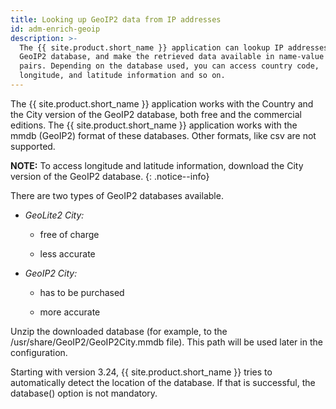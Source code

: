 ```yaml
---
title: Looking up GeoIP2 data from IP addresses
id: adm-enrich-geoip
description: >-
  The {{ site.product.short_name }} application can lookup IP addresses from an offline
  GeoIP2 database, and make the retrieved data available in name-value
  pairs. Depending on the database used, you can access country code,
  longitude, and latitude information and so on.
---
```


The {{ site.product.short_name }} application works with the Country and the City
version of the GeoIP2 database, both free and the commercial editions.
The {{ site.product.short_name }} application works with the mmdb (GeoIP2) format of
these databases. Other formats, like csv are not supported.

**NOTE:** To access longitude and latitude information, download the City
version of the GeoIP2
database.
{: .notice--info}

There are two types of GeoIP2 databases available.

- *GeoLite2 City:*

  - free of charge

  - less accurate

- *GeoIP2 City:*

  - has to be purchased

  - more accurate

Unzip the downloaded database (for example, to the
/usr/share/GeoIP2/GeoIP2City.mmdb file). This path will be used later in
the configuration.

Starting with version 3.24, {{ site.product.short_name }} tries to automatically detect
the location of the database. If that is successful, the database()
option is not mandatory.
